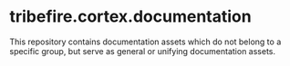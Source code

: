 # tribefire.cortex.documentation
This repository contains documentation assets which do not belong to a specific group, but serve as general or unifying documentation assets.
